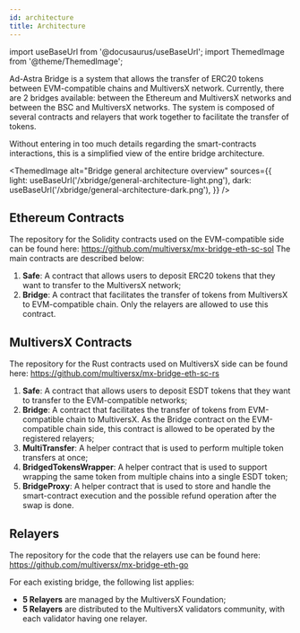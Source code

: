 ```yaml
---
id: architecture
title: Architecture
---
```


import useBaseUrl from '@docusaurus/useBaseUrl';
import ThemedImage from '@theme/ThemedImage';

[comment]: # (mx-abstract)

Ad-Astra Bridge is a system that allows the transfer of ERC20 tokens between EVM-compatible chains and MultiversX network.
Currently, there are 2 bridges available: between the Ethereum and MultiversX networks and between the BSC and MultiversX networks.
The system is composed of several contracts and relayers that work together to facilitate the transfer of tokens.

Without entering in too much details regarding the smart-contracts interactions, this is a simplified view of the entire bridge architecture.

<!--- source file reference: /static/xbridge/xbridge-dark/light.drawio --->
<ThemedImage
    alt="Bridge general architecture overview"
    sources={{
        light: useBaseUrl('/xbridge/general-architecture-light.png'),
        dark: useBaseUrl('/xbridge/general-architecture-dark.png'),
    }}
/>

[comment]: # (mx-context-auto)

## Ethereum Contracts
The repository for the Solidity contracts used on the EVM-compatible side can be found here: https://github.com/multiversx/mx-bridge-eth-sc-sol
The main contracts are described below: 
1. **Safe**: A contract that allows users to deposit ERC20 tokens that they want to transfer to the MultiversX network;
2. **Bridge**: A contract that facilitates the transfer of tokens from MultiversX to EVM-compatible chain. Only the relayers are allowed to use this contract.

[comment]: # (mx-context-auto)

## MultiversX Contracts
The repository for the Rust contracts used on MultiversX side can be found here: https://github.com/multiversx/mx-bridge-eth-sc-rs
1. **Safe**: A contract that allows users to deposit ESDT tokens that they want to transfer to the EVM-compatible networks;
2. **Bridge**: A contract that facilitates the transfer of tokens from EVM-compatible chain to MultiversX. As the Bridge contract on the EVM-compatible chain side, this
contract is allowed to be operated by the registered relayers;
3. **MultiTransfer**: A helper contract that is used to perform multiple token transfers at once;
4. **BridgedTokensWrapper**: A helper contract that is used to support wrapping the same token from multiple chains into a single ESDT token;
5. **BridgeProxy**: A helper contract that is used to store and handle the smart-contract execution and the possible refund operation after the swap is done. 

[comment]: # (mx-context-auto)

## Relayers
The repository for the code that the relayers use can be found here: https://github.com/multiversx/mx-bridge-eth-go

For each existing bridge, the following list applies:
- **5 Relayers** are managed by the MultiversX Foundation;
- **5 Relayers** are distributed to the MultiversX validators community, with each validator having one relayer.
